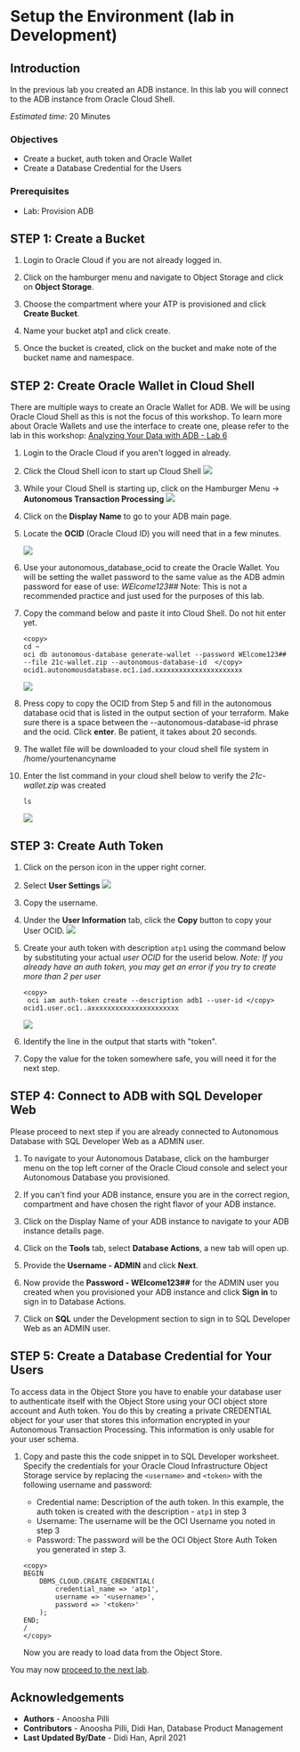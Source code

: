 # Setup the Environment (lab in Development)

## Introduction
In the previous lab you created an ADB instance. In this lab you will connect to the ADB instance from Oracle Cloud Shell.

*Estimated time:* 20 Minutes

### Objectives
- Create a bucket, auth token and Oracle Wallet
- Create a Database Credential for the Users

### Prerequisites
- Lab: Provision ADB

## **STEP 1:** Create a Bucket

1. Login to Oracle Cloud if you are not already logged in.

2. Click on the hamburger menu and navigate to Object Storage and click on **Object Storage**.

3. Choose the compartment where your ATP is provisioned and click **Create Bucket**.

4. Name your bucket atp1 and click create.

5. Once the bucket is created, click on the bucket and make note of the bucket name and namespace.

## **STEP 2:** Create Oracle Wallet in Cloud Shell

There are multiple ways to create an Oracle Wallet for ADB.  We will be using Oracle Cloud Shell as this is not the focus of this workshop.  To learn more about Oracle Wallets and use the interface to create one, please refer to the lab in this workshop: [Analyzing Your Data with ADB - Lab 6](https://apexapps.oracle.com/pls/apex/dbpm/r/livelabs/view-workshop?p180_id=553)

1.  Login to the Oracle Cloud if you aren't logged in already.
   
2.  Click the Cloud Shell icon to start up Cloud Shell
      ![](./images/cloud-shell.png " ")
3.  While your Cloud Shell is starting up, click on the Hamburger Menu -> **Autonomous Transaction Processing** 
      ![](./images/select-atp.png " ")

4.  Click on the **Display Name** to go to your ADB main page.
   
5.  Locate the **OCID** (Oracle Cloud ID) you will need that in a few minutes. 

      ![](./images/locate-ocid.png " ")

6.  Use your autonomous\_database\_ocid to create the Oracle Wallet. You will be setting the wallet password to the same value as the ADB admin password for ease of use: *WElcome123##* Note: This is not a recommended practice and just used for the purposes of this lab. 
7.  Copy the command below and paste it into Cloud Shell.  Do not hit enter yet.  

      ````
      <copy>
      cd ~
      oci db autonomous-database generate-wallet --password WElcome123## --file 21c-wallet.zip --autonomous-database-id  </copy> ocid1.autonomousdatabase.oc1.iad.xxxxxxxxxxxxxxxxxxxxxx
      ````

      ![](./images/wallet.png " ")

8.  Press copy to copy the OCID from Step 5 and fill in the autonomous database ocid that is listed in the output section of your terraform.  Make sure there is a space between the --autonomous-database-id phrase and the ocid.  Click **enter**.  Be patient, it takes about 20 seconds.

9.  The wallet file will be downloaded to your cloud shell file system in /home/yourtenancyname

10. Enter the list command in your cloud shell below to verify the *21c-wallet.zip* was created
   
      ````
      ls
      ````
      ![](./images/21cwallet.png " ")

## **STEP 3:** Create Auth Token

1.  Click on the person icon in the upper right corner.
2.  Select **User Settings**
      ![](./images/select-user.png " ")
3.  Copy the username.
4.  Under the **User Information** tab, click the **Copy** button to copy your User OCID.
      ![](./images/copy-user-ocid.png " ")

5.  Create your auth token with description `atp1` using the command below by substituting your actual *user OCID* for the userid below.  *Note: If you already have an auth token, you may get an error if you try to create more than 2 per user*
   
      ````
      <copy>
       oci iam auth-token create --description adb1 --user-id </copy> ocid1.user.oc1..axxxxxxxxxxxxxxxxxxxxxx
      ````
      ![](./images/token.png " ")

6.  Identify the line in the output that starts with "token".
7.  Copy the value for the token somewhere safe, you will need it for the next step.

## **STEP 4:** Connect to ADB with SQL Developer Web

Please proceed to next step if you are already connected to Autonomous Database with SQL Developer Web as a ADMIN user.

1. To navigate to your Autonomous Database, click on the hamburger menu on the top left corner of the Oracle Cloud console and select your Autonomous Database you provisioned.

2. If you can't find your ADB instance, ensure you are in the correct region, compartment and have chosen the right flavor of your ADB instance.

3. Click on the Display Name of your ADB instance to navigate to your ADB instance details page.

4. Click on the **Tools** tab, select **Database Actions**, a new tab will open up.

5. Provide the **Username - ADMIN** and click **Next**.

6. Now provide the **Password - WElcome123##** for the ADMIN user you created when you provisioned your ADB instance and click **Sign in** to sign in to Database Actions.

7. Click on **SQL** under the Development section to sign in to SQL Developer Web as an ADMIN user.

## **STEP 5:** Create a Database Credential for Your Users

To access data in the Object Store you have to enable your database user to authenticate itself with the Object Store using your OCI object store account and Auth token. You do this by creating a private CREDENTIAL object for your user that stores this information encrypted in your Autonomous Transaction Processing. This information is only usable for your user schema.

1. Copy and paste this the code snippet in to SQL Developer worksheet. Specify the credentials for your Oracle Cloud Infrastructure Object Storage service by replacing the `<username>` and `<token>` with the following username and password:

	- Credential name: Description of the auth token. In this example, the auth token is created with the description - `atp1` in step 3
	- Username: The username will be the OCI Username you noted in step 3
	- Password: The password will be the OCI Object Store Auth Token you generated in step 3.

	```
	<copy>
	BEGIN
  		DBMS_CLOUD.CREATE_CREDENTIAL(
    		credential_name => 'atp1',
    		username => '<username>',
    		password => '<token>'
  		);
	END;
	/
	</copy>
	```

    Now you are ready to load data from the Object Store.

You may now [proceed to the next lab](#next).

## Acknowledgements
* **Authors** - Anoosha Pilli
* **Contributors** - Anoosha Pilli, Didi Han, Database Product Management
* **Last Updated By/Date** - Didi Han, April 2021